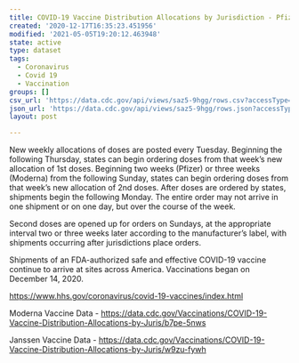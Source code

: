 ```yaml
---
title: COVID-19 Vaccine Distribution Allocations by Jurisdiction - Pfizer
created: '2020-12-17T16:35:23.451956'
modified: '2021-05-05T19:20:12.463948'
state: active
type: dataset
tags:
  - Coronavirus
  - Covid 19
  - Vaccination
groups: []
csv_url: 'https://data.cdc.gov/api/views/saz5-9hgg/rows.csv?accessType=DOWNLOAD'
json_url: 'https://data.cdc.gov/api/views/saz5-9hgg/rows.json?accessType=DOWNLOAD'
layout: post

---
```

New weekly allocations of doses are posted every Tuesday.  Beginning the following Thursday, states can begin ordering doses from that week’s new allocation of 1st doses.  Beginning two weeks (Pfizer) or three weeks (Moderna) from the following Sunday, states can begin ordering doses from that week’s new allocation of 2nd doses. After doses are ordered by states, shipments begin the following Monday. The entire order may not arrive in one shipment or on one day, but over the course of the week.

Second doses are opened up for orders on Sundays, at the appropriate interval two or three weeks later according to the manufacturer’s label, with shipments occurring after jurisdictions place orders. 

Shipments of an FDA-authorized safe and effective COVID-19 vaccine continue to arrive at sites across America. Vaccinations began on December 14, 2020. 

https://www.hhs.gov/coronavirus/covid-19-vaccines/index.html

Moderna Vaccine Data - https://data.cdc.gov/Vaccinations/COVID-19-Vaccine-Distribution-Allocations-by-Juris/b7pe-5nws

Janssen Vaccine Data - https://data.cdc.gov/Vaccinations/COVID-19-Vaccine-Distribution-Allocations-by-Juris/w9zu-fywh
